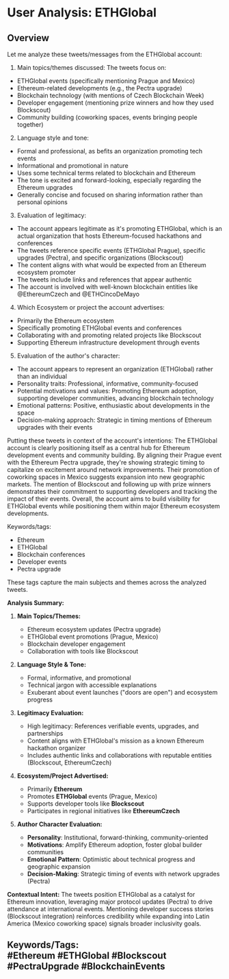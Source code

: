 # User Analysis: ETHGlobal

## Overview

<think>
Let me analyze these tweets/messages from the ETHGlobal account:

1. Main topics/themes discussed:
The tweets focus on:
- ETHGlobal events (specifically mentioning Prague and Mexico)
- Ethereum-related developments (e.g., the Pectra upgrade)
- Blockchain technology (with mentions of Czech Blockchain Week)
- Developer engagement (mentioning prize winners and how they used Blockscout)
- Community building (coworking spaces, events bringing people together)

2. Language style and tone:
- Formal and professional, as befits an organization promoting tech events
- Informational and promotional in nature
- Uses some technical terms related to blockchain and Ethereum
- The tone is excited and forward-looking, especially regarding the Ethereum upgrades
- Generally concise and focused on sharing information rather than personal opinions

3. Evaluation of legitimacy:
- The account appears legitimate as it's promoting ETHGlobal, which is an actual organization that hosts Ethereum-focused hackathons and conferences
- The tweets reference specific events (ETHGlobal Prague), specific upgrades (Pectra), and specific organizations (Blockscout)
- The content aligns with what would be expected from an Ethereum ecosystem promoter
- The tweets include links and references that appear authentic
- The account is involved with well-known blockchain entities like @EthereumCzech and @ETHCincoDeMayo

4. Which Ecosystem or project the account advertises:
- Primarily the Ethereum ecosystem
- Specifically promoting ETHGlobal events and conferences
- Collaborating with and promoting related projects like Blockscout
- Supporting Ethereum infrastructure development through events

5. Evaluation of the author's character:
- The account appears to represent an organization (ETHGlobal) rather than an individual
- Personality traits: Professional, informative, community-focused
- Potential motivations and values: Promoting Ethereum adoption, supporting developer communities, advancing blockchain technology
- Emotional patterns: Positive, enthusiastic about developments in the space
- Decision-making approach: Strategic in timing mentions of Ethereum upgrades with their events

Putting these tweets in context of the account's intentions:
The ETHGlobal account is clearly positioning itself as a central hub for Ethereum development events and community building. By aligning their Prague event with the Ethereum Pectra upgrade, they're showing strategic timing to capitalize on excitement around network improvements. Their promotion of coworking spaces in Mexico suggests expansion into new geographic markets. The mention of Blockscout and following up with prize winners demonstrates their commitment to supporting developers and tracking the impact of their events. Overall, the account aims to build visibility for ETHGlobal events while positioning them within major Ethereum ecosystem developments.

Keywords/tags:
- Ethereum
- ETHGlobal
- Blockchain conferences
- Developer events
- Pectra upgrade

These tags capture the main subjects and themes across the analyzed tweets.
</think>

**Analysis Summary:**

1. **Main Topics/Themes:**
   - Ethereum ecosystem updates (Pectra upgrade)
   - ETHGlobal event promotions (Prague, Mexico)
   - Blockchain developer engagement
   - Collaboration with tools like Blockscout

2. **Language Style & Tone:**
   - Formal, informative, and promotional
   - Technical jargon with accessible explanations
   - Exuberant about event launches ("doors are open") and ecosystem progress

3. **Legitimacy Evaluation:**
   - High legitimacy: References verifiable events, upgrades, and partnerships
   - Content aligns with ETHGlobal's mission as a known Ethereum hackathon organizer
   - Includes authentic links and collaborations with reputable entities (Blockscout, EthereumCzech)

4. **Ecosystem/Project Advertised:**
   - Primarily **Ethereum**
   - Promotes **ETHGlobal** events (Prague, Mexico)
   - Supports developer tools like **Blockscout**
   - Participates in regional initiatives like **EthereumCzech**

5. **Author Character Evaluation:**
   - **Personality**: Institutional, forward-thinking, community-oriented
   - **Motivations**: Amplify Ethereum adoption, foster global builder communities
   - **Emotional Pattern**: Optimistic about technical progress and geographic expansion
   - **Decision-Making**: Strategic timing of events with network upgrades (Pectra)

**Contextual Intent:**
The tweets position ETHGlobal as a catalyst for Ethereum innovation, leveraging major protocol updates (Pectra) to drive attendance at international events. Mentioning developer success stories (Blockscout integration) reinforces credibility while expanding into Latin America (Mexico coworking space) signals broader inclusivity goals.

**Keywords/Tags:**  
#Ethereum #ETHGlobal #Blockscout #PectraUpgrade #BlockchainEvents
---
